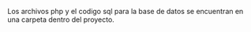 Los archivos php y el codigo sql para la base de datos se encuentran en una carpeta dentro del proyecto.
